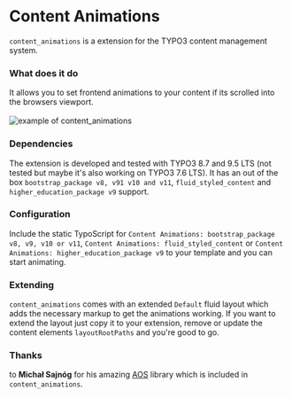 # Content Animations
`content_animations` is a extension for the TYPO3 content management system.

### What does it do
It allows you to set frontend animations to your content if its scrolled into the browsers viewport.\
\
![example of content_animations](https://raw.githubusercontent.com/baschte/content-animations/master/Documentation/Images/Example.gif)

### Dependencies
The extension is developed and tested with TYPO3 8.7 and 9.5 LTS (not tested but maybe it's also working on TYPO3 7.6 LTS). It has an out of the box `bootstrap_package v8, v91 v10 and v11`, `fluid_styled_content` and `higher_education_package v9` support.

### Configuration
Include the static TypoScript for `Content Animations: bootstrap_package v8, v9, v10 or v11`, `Content Animations: fluid_styled_content` or `Content Animations: higher_education_package v9` to your template and you can start animating.

### Extending
`content_animations` comes with an extended `Default` fluid layout which adds the necessary markup to get the animations working. If you want to extend the layout just copy it to your extension, remove or update the content elements `layoutRootPaths` and you're good to go.

### Thanks
to **Michał Sajnóg** for his amazing [AOS](http://michalsnik.github.io/aos/) library which is included in `content_animations`.
